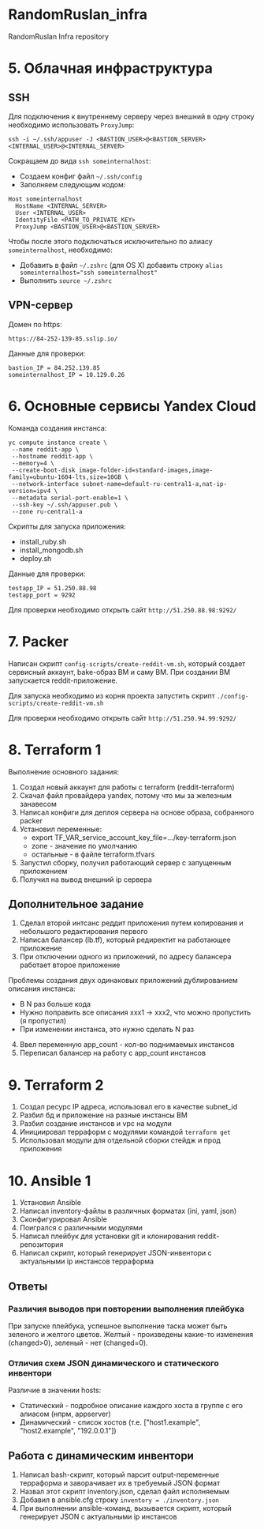 # RandomRuslan_infra
RandomRuslan Infra repository


# 5. Облачная инфраструктура
## SSH
Для подключения к внутреннему серверу через внешний в одну строку необходимо использовать `ProxyJump`:
```shell
ssh -i ~/.ssh/appuser -J <BASTION_USER>@<BASTION_SERVER> <INTERNAL_USER>@<INTERNAL_SERVER>
```

Сокращаем до вида `ssh someinternalhost`:
 - Создаем конфиг файл `~/.ssh/config`
 - Заполняем следующим кодом:
```shell
Host someinternalhost
  HostName <INTERNAL_SERVER>
  User <INTERNAL_USER>
  IdentityFile <PATH_TO_PRIVATE_KEY>
  ProxyJump <BASTION_USER>@<BASTION_SERVER>
```

Чтобы после этого подключаться исключительно по алиасу `someinternalhost`, необходимо:
 - Добавить в файл `~/.zshrc` (для OS X) добавить строку `alias someinternalhost="ssh someinternalhost"`
 - Выполнить `source ~/.zshrc`

## VPN-сервер

Домен по https:
```shell
https://84-252-139-85.sslip.io/
```

Данные для проверки:
```shell
bastion_IP = 84.252.139.85
someinternalhost_IP = 10.129.0.26
```

# 6. Основные сервисы Yandex Cloud

Команда создания инстанса:
```shell
yc compute instance create \
 --name reddit-app \
 --hostname reddit-app \
 --memory=4 \
 --create-boot-disk image-folder-id=standard-images,image-family=ubuntu-1604-lts,size=10GB \
 --network-interface subnet-name=default-ru-central1-a,nat-ip-version=ipv4 \
 --metadata serial-port-enable=1 \
 --ssh-key ~/.ssh/appuser.pub \
 --zone ru-central1-a
```

Скрипты для запуска приложения:
 - install_ruby.sh
 - install_mongodb.sh
 - deploy.sh

Данные для проверки:
```shell
testapp_IP = 51.250.88.98
testapp_port = 9292
```

Для проверки необходимо открыть сайт `http://51.250.88.98:9292/`

# 7. Packer

Написан скрипт `config-scripts/create-reddit-vm.sh`, который создает сервисный аккаунт, bake-образ ВМ и саму ВМ.
При создании ВМ запускается reddit-приложение.

Для запуска необходимо из корня проекта запустить скрипт `./config-scripts/create-reddit-vm.sh`

Для проверки необходимо открыть сайт `http://51.250.94.99:9292/`

# 8. Terraform 1

Выполнение основного задания:
1. Создал новый аккаунт для работы с terraform (reddit-terraform)
2. Скачал файл провайдера yandex, потому что мы за железным занавесом
3. Написал конфиги для деплоя сервера на основе образа, собранного packer
4. Установил переменные:
   - export TF_VAR_service_account_key_file=.../key-terraform.json
   - zone - значение по умолчанию
   - остальные - в файле terraform.tfvars
5. Запустил сборку, получил работающий сервер с запущенным приложением
6. Получил на вывод внешний ip сервера

## Дополнительное задание

1. Сделал второй интсанс реддит приложения путем копирования и небольшого редактирования первого
2. Написал балансер (lb.tf), который редиректит на работающее приложение
3. При отключении одного из приложений, по адресу балансера работает второе приложение

Проблемы создания двух одинаковых приложений дублированием описания инстанса:
- В N раз больше кода
- Нужно поправить все описания xxx1 -> xxx2, что можно пропустить (я пропустил)
- При изменении инстанса, это нужно сделать N раз

4. Ввел переменную app_count - кол-во поднимаемых инстансов
5. Переписал балансер на работу с app_count инстансов

# 9. Terraform 2

1. Создал ресурс IP адреса, использовал его в качестве subnet_id
2. Разбил бд и приложение на разные инстансы ВМ
3. Разбил создание инстансов и vpc на модули
4. Инициировал терраформ с модулями командой `terraform get`
5. Использовал модули для отдельной сборки стейдж и прод приложения

# 10. Ansible 1

1. Установил Ansible
2. Написал inventory-файлы в различных форматах (ini, yaml, json)
3. Сконфигурировал Ansible
4. Поигрался с различными модулями
5. Написал плейбук для установки git и клонирования reddit-репозитория
6. Написал скрипт, который генерирует JSON-инвентори с актуальными ip инстансов терраформа

## Ответы

### Различия выводов при повторении выполнения плейбука

При запуске плейбука, успешное выполнение таска может быть зеленого и желтого цветов.
Желтый - произведены какие-то изменения (changed>0), зеленый - нет (changed=0).

### Отличия схем JSON динамического и статического инвентори

Различие в значении hosts:
- Статический - подробное описание каждого хоста в группе с его алиасом (нпрм, appserver)
- Динамический - список хостов (т.е. ["host1.example", "host2.example", "192.0.0.1"])

## Работа с динамическим инвентори

1. Написал bash-скрипт, который парсит output-переменные терраформа и заворачивает их в требуемый JSON формат
2. Назвал этот скрипт inventory.json, сделал файл исполняемым
3. Добавил в ansible.cfg строку `inventory = ./inventory.json`
4. При выполнении ansible-команд, вызывается скрипт, который генерирует JSON с актуальными ip инстансов
